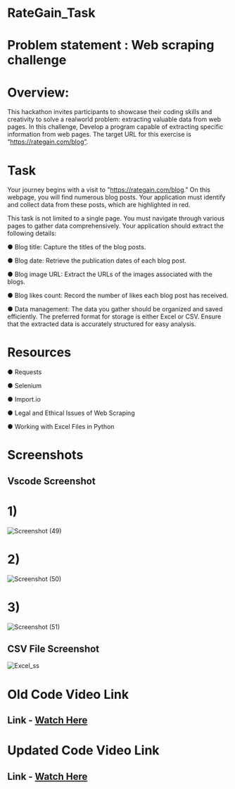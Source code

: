 # RateGain_Task

# Problem statement : Web scraping challenge

# Overview:

This hackathon invites participants to showcase their coding skills and creativity to solve a realworld problem: extracting valuable data from web pages.
In this challenge, Develop a program capable of extracting specific information from web pages.
The target URL for this exercise is “https://rategain.com/blog”.

# Task

Your journey begins with a visit to "https://rategain.com/blog." On this webpage, you will find
numerous blog posts. Your application must identify and collect data from these posts, which
are highlighted in red.

This task is not limited to a single page. You must navigate through various pages to gather
data comprehensively. Your application should extract the following details:

● Blog title: Capture the titles of the blog posts.

● Blog date: Retrieve the publication dates of each blog post.

● Blog image URL: Extract the URLs of the images associated with the blogs.

● Blog likes count: Record the number of likes each blog post has received.

● Data management: The data you gather should be organized and saved efficiently. The
preferred format for storage is either Excel or CSV. Ensure that the extracted data is
accurately structured for easy analysis.

# Resources

● Requests

● Selenium

● Import.io

● Legal and Ethical Issues of Web Scraping

● Working with Excel Files in Python

# Screenshots 

## Vscode Screenshot 

# 1)

![Screenshot (49)](https://github.com/Akash-moon/RateGain_Task/assets/83701120/edeb10c1-cf13-416d-8b04-3a09e38d6ff1)

# 2)

![Screenshot (50)](https://github.com/Akash-moon/RateGain_Task/assets/83701120/80c0a610-314e-448f-9f1b-02264fe7fc69)

# 3)

![Screenshot (51)](https://github.com/Akash-moon/RateGain_Task/assets/83701120/3c035cc9-97f9-467b-8a01-1734955a7e8f)


## CSV File Screenshot

![Excel_ss](https://github.com/Akash-moon/RateGain_Task/assets/83701120/f959f018-26b3-4b81-957e-4289b90e9a3f)

# Old Code Video Link 

## Link - [Watch Here](https://d8it4huxumps7.cloudfront.net/uploads/submissions/files/595940/656032bdc026b_web_py_wwbscrappython_visual_studio_code_2023_11_24_10_33_31_1.mp4)

# Updated Code Video Link 

## Link - [Watch Here](https://jmp.sh/FwuW4hdn)
